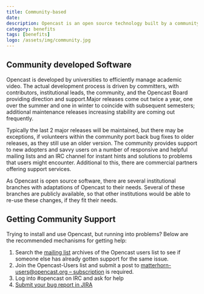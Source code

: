 ```yaml
---
title: Community-based
date:
description: Opencast is an open source technology built by a community of innovators worldwide. Leveraging Opencast as your video capture solution gives you access to a community of users and enables you to collaborate with some of the brightest minds in the space. New features are continuously deployed and community members benefit from the learnings of their peers.
category: benefits
tags: [benefits]
logo: /assets/img/community.jpg
---
```


## Community developed Software
Opencast is developed by universities to efficiently manage academic video. The actual development process is driven by committers, with contributors, institutional leads, the community, and the Opencast Board providing direction and support.Major releases come out twice a year, one over the summer and one in winter to coincide with subsequent semesters; additional maintenance releases increasing stability are coming out frequently.

Typically the last 2 major releases will be maintained, but there may be exceptions, if volunteers within the community port back bug fixes to older releases, as they still use an older version.
The community provides support to new adopters and savvy users on a number of responsive and helpful mailing lists and an IRC channel for instant hints and solutions to problems that users might encounter. Additional to this, there are commercial partners offering support services.

As Opencast is open source software, there are several institutional branches with adaptations of Opencast to their needs. Several of these branches are publicly available, so that other institutions would be able to re-use these changes, if they fit their needs.

## Getting Community Support
Trying to install and use Opencast, but running into problems? Below are the recommended mechanisms for getting help:

1. Search the [mailing list](https://groups.google.com/a/opencast.org/forum/?fromgroups#%21forum/matterhorn-users) archives of the Opencast users list to see if someone else has already gotten support for the same issue.
2. Join the Opencast-Users list and submit a post to [matterhorn-users@opencast.org – subscription](mailto:matterhorn-users@opencast.org) is required.
3. Log into #opencast on IRC and ask for help
4. [Submit your bug report in JIRA](https://opencast.jira.com)
